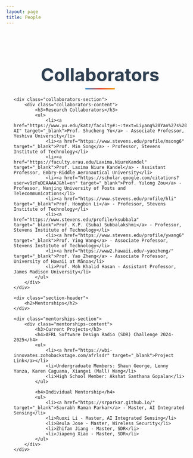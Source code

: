 ```yaml
---
layout: page
title: People
---
```


<style>
.people-container {
    max-width: 1200px;
    margin: 0 auto;
    padding: 20px;
}

.section-header {
    text-align: center;
    margin: 40px 0 30px 0;
    position: relative;
}

.section-header h2 {
    font-size: 3rem;
    font-weight: 700;
    color: #2c3e50;
    margin-bottom: 10px;
    text-shadow: 2px 2px 4px rgba(0,0,0,0.1);
}

.section-header::after {
    content: '';
    position: absolute;
    bottom: -10px;
    left: 50%;
    transform: translateX(-50%);
    width: 80px;
    height: 4px;
    background: linear-gradient(90deg, #3498db, #e74c3c, #f39c12);
    border-radius: 2px;
}

.collaborators-section {
    background: linear-gradient(135deg, #ffffff 0%, #f8f9fa 100%);
    border-radius: 20px;
    padding: 40px;
    margin-bottom: 40px;
    box-shadow: 0 15px 35px rgba(0,0,0,0.1);
    border: 1px solid #e9ecef;
}

.mentorships-section {
    background: linear-gradient(135deg, #f8f9fa 0%, #e9ecef 100%);
    border-radius: 20px;
    padding: 40px;
    margin-bottom: 30px;
    box-shadow: 0 15px 35px rgba(0,0,0,0.1);
    border: 1px solid #dee2e6;
}

.collaborators-content {
    font-size: 1.4rem;
    line-height: 1.8;
    color: #2c3e50;
}

.collaborators-content h3 {
    font-size: 1.8rem;
    font-weight: 600;
    color: #34495e;
    margin-bottom: 20px;
    border-bottom: 2px solid #3498db;
    padding-bottom: 10px;
}

.collaborators-content ul {
    list-style: none;
    padding: 0;
}

.collaborators-content li {
    margin-bottom: 15px;
    padding: 15px;
    background: white;
    border-radius: 10px;
    box-shadow: 0 5px 15px rgba(0,0,0,0.08);
    border-left: 4px solid #3498db;
    transition: all 0.3s ease;
}

.collaborators-content li:hover {
    transform: translateX(5px);
    box-shadow: 0 8px 25px rgba(0,0,0,0.12);
}

.collaborators-content a {
    color: #2c3e50;
    text-decoration: none;
    font-weight: 600;
}

.collaborators-content a:hover {
    color: #3498db;
}

.mentorships-content {
    font-size: 1.4rem;
    line-height: 1.8;
    color: #2c3e50;
}

.mentorships-content h3 {
    font-size: 1.8rem;
    font-weight: 600;
    color: #34495e;
    margin-bottom: 20px;
    border-bottom: 2px solid #e74c3c;
    padding-bottom: 10px;
}

.mentorships-content h4 {
    font-size: 1.6rem;
    font-weight: 600;
    color: #2c3e50;
    margin: 25px 0 15px 0;
}

.mentorships-content ul {
    list-style: none;
    padding: 0;
}

.mentorships-content li {
    margin-bottom: 15px;
    padding: 15px;
    background: white;
    border-radius: 10px;
    box-shadow: 0 5px 15px rgba(0,0,0,0.08);
    border-left: 4px solid #e74c3c;
    transition: all 0.3s ease;
}

.mentorships-content li:hover {
    transform: translateX(5px);
    box-shadow: 0 8px 25px rgba(0,0,0,0.12);
}

.mentorships-content a {
    color: #2c3e50;
    text-decoration: none;
    font-weight: 600;
}

.mentorships-content a:hover {
    color: #e74c3c;
}

@media (max-width: 768px) {
    .section-header h2 {
        font-size: 2.5rem;
    }
    
    .collaborators-content,
    .mentorships-content {
        font-size: 1.2rem;
    }
    
    .collaborators-content h3,
    .mentorships-content h3 {
        font-size: 1.6rem;
    }
    
    .mentorships-content h4 {
        font-size: 1.4rem;
    }
}
</style>

<div class="people-container">
    <div class="section-header">
        <h2>Collaborators</h2>
    </div>
    
    <div class="collaborators-section">
        <div class="collaborators-content">
            <h3>Research Collaborators</h3>
            <ul>
                <li><a href="https://www.yu.edu/katz/faculty#:~:text=Liyang%20Yan%27s%20Bio-,Shucheng%20Yu,-AI" target="_blank">Prof. Shucheng Yu</a> - Associate Professor, Yeshiva University</li>
                <li><a href="https://www.stevens.edu/profile/msong6" target="_blank">Prof. Min Song</a> - Professor, Stevens Institute of Technology</li>
                <li><a href="https://faculty.erau.edu/Laxima.NiureKandel" target="_blank">Prof. Laxima Niure Kandel</a> - Assistant Professor, Embry-Riddle Aeronautical University</li>
                <li><a href="https://scholar.google.com/citations?user=v9zFuDEAAAAJ&hl=en" target="_blank">Prof. Yulong Zou</a> - Professor, Nanjing University of Posts and Telecommunications</li>
                <li><a href="https://www.stevens.edu/profile/hli" target="_blank">Prof. Hongbin Li</a> - Professor, Stevens Institute of Technology</li>
                <li><a href="https://www.stevens.edu/profile/ksubbala" target="_blank">Prof. K.P. (Suba) Subbalakshmi</a> - Professor, Stevens Institute of Technology</li>
                <li><a href="https://www.stevens.edu/profile/ywang6" target="_blank">Prof. Ying Wang</a> - Associate Professor, Stevens Institute of Technology</li>
                <li><a href="https://www2.hawaii.edu/~yaozheng/" target="_blank">Prof. Yao Zheng</a> - Associate Professor, University of Hawaii at Mānoa</li>
                <li>Prof. Moh Khalid Hasan - Assistant Professor, James Madison University</li>
            </ul>
        </div>
    </div>
    
    <div class="section-header">
        <h2>Mentorships</h2>
    </div>
    
    <div class="mentorships-section">
        <div class="mentorships-content">
            <h3>Current Projects</h3>
            <h4>AFRL Software Design Radio (SDR) Challenge 2024-2025</h4>
            <ul>
                <li><a href="https://wbi-innovates.zohobackstage.com/afrlsdr" target="_blank">Project Link</a></li>
                <li>Undergraduate Members: Shaun George, Lenny Yanza, Karen Caguana, Xiangxi (Mall) Wang</li>
                <li>High School Member: Akshat Santhana Gopalan</li>
            </ul>
            
            <h4>Individual Mentorship</h4>
            <ul>
                <li><a href="https://srparkar.github.io/" target="_blank">Saurabh Raman Parkar</a> - Master, AI Integrated Sensing</li>
                <li>Ruoxi Li - Master, AI Integrated Sensing</li>
                <li>Beula Jose - Master, Wireless Security</li>
                <li>Zhifan Jiang - Master, SDR</li>
                <li>Jiapeng Xiao - Master, SDR</li>
            </ul>
        </div>
    </div>
</div>